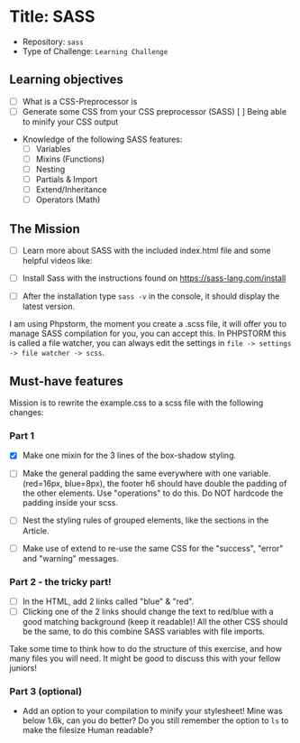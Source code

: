 # Title: SASS 

- Repository: `sass`
- Type of Challenge: `Learning Challenge`

## Learning objectives
- [ ] What is a CSS-Preprocessor is
- [ ] Generate some CSS from your CSS preprocessor (SASS)
[ ] Being able to minify your CSS output
- Knowledge of the following SASS features:
  - [ ] Variables
  - [ ] Mixins (Functions)
  - [ ] Nesting
  - [ ] Partials & Import
  - [ ] Extend/Inheritance
  - [ ] Operators (Math)

## The Mission
- [ ] Learn more about SASS with the included index.html file and some helpful videos like:

- [ ] Install Sass with the instructions found on https://sass-lang.com/install

- [ ] After the installation type `sass -v` in the console, it should display the latest version.

I am using Phpstorm, the moment you create a .scss file, it will offer you to manage SASS compilation for you, you can accept this. In PHPSTORM this is called a file watcher, you can always edit the settings in `file -> settings -> file watcher -> scss`.


## Must-have features

Mission is to rewrite the example.css to a scss file with the following changes:

### Part 1
- [x] Make one mixin for the 3 lines of the box-shadow styling.

- [ ] Make the general padding the same everywhere with one variable. (red=16px, blue=8px), the footer h6 should have double the padding of the other elements. Use "operations" to do this. Do NOT hardcode the padding inside your scss. 

- [ ] Nest the styling rules of grouped elements, like the sections in the Article.

- [ ] Make use of extend to re-use the same CSS for the "success", "error" and "warning" messages.

### Part 2 - the tricky part!
- [ ] In the HTML, add 2 links called "blue" & "red".
- [ ] Clicking one of the 2 links should change the text to red/blue with a good matching background (keep it readable)!
All the other CSS should be the same, to do this combine SASS variables with file imports.

Take some time to think how to do the structure of this exercise, and how many files you will need. It might be good to discuss this with your fellow juniors!

### Part 3 (optional)
- Add an option to your compilation to minify your stylesheet!
Mine was below 1.6k, can you do better? Do you still remember the option to `ls` to make the filesize Human readable?
